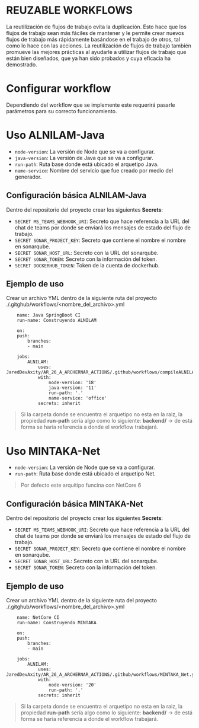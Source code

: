 # REUZABLE WORKFLOWS

La reutilización de flujos de trabajo evita la duplicación. Esto hace que los flujos de trabajo sean más fáciles de mantener y le permite crear nuevos flujos de trabajo más rápidamente basándose en el trabajo de otros, tal como lo hace con las acciones. La reutilización de flujos de trabajo también promueve las mejores prácticas al ayudarle a utilizar flujos de trabajo que están bien diseñados, que ya han sido probados y cuya eficacia ha demostrado.

# Configurar workflow

Dependiendo del workflow que se implemente este requerirá pasarle parámetros para su correcto funcionamiento.

# Uso ALNILAM-Java

- `node-version`: La versión de Node que se va a configurar.
- `java-version`: La versión de Java que se va a configurar.
- `run-path`: Ruta base donde está ubicado el arquetipo Java.
- `name-service`: Nombre del servicio que fue creado por medio del generador.

## Configuración básica ALNILAM-Java

Dentro del repositorio del proyecto crear los siguientes **Secrets**:

- `SECRET MS_TEAMS_WEBHOOK_URI`: Secreto que hace referencia a la URL del chat de teams por donde se enviará los mensajes de estado del flujo de trabajo.
- `SECRET SONAR_PROJECT_KEY`: Secreto que contiene el nombre el nombre en sonarqube.
- `SECRET SONAR_HOST_URL`: Secreto con la URL del sonarqube.
- `SECRET sONAR_TOKEN`: Secreto con la información del token.
- `SECRET DOCKERHUB_TOKEN`: Token de la cuenta de dockerhub.

## Ejemplo de uso

Crear un archivo YML dentro de la siguiente ruta del proyecto ./.gitghub/workflows/<nombre_del_archivo>.yml

```
    name: Java SpringBoot CI
    run-name: Construyendo ALNILAM

    on:
    push:
        branches:
        - main

    jobs:
        ALNILAM:
            uses: JaredDevAxity/AR_26_A_ARCHERNAR_ACTIONS/.github/workflows/compileALNILAM.yml@main
            with:
                node-version: '18'
                java-version: '11'
                run-path: '.'
                name-service: 'office'
            secrets: inherit

```

> Si la carpeta donde se encuentra el arquetipo no esta en la raiz, la propiedad **run-path** sería algo como lo siguiente: **backend/** -> de está forma se haría referencia a donde el workflow trabajará.

# Uso MINTAKA-Net

- `node-version`: La versión de Node que se va a configurar.
- `run-path`: Ruta base donde está ubicado el arquetipo Net.

> Por defecto este arquitipo funcina con NetCore 6

## Configuración básica MINTAKA-Net

Dentro del repositorio del proyecto crear los siguientes **Secrets**:

- `SECRET MS_TEAMS_WEBHOOK_URI`: Secreto que hace referencia a la URL del chat de teams por donde se enviará los mensajes de estado del flujo de trabajo.
- `SECRET SONAR_PROJECT_KEY`: Secreto que contiene el nombre el nombre en sonarqube.
- `SECRET SONAR_HOST_URL`: Secreto con la URL del sonarqube.
- `SECRET SONAR_TOKEN`: Secreto con la información del token.

## Ejemplo de uso

Crear un archivo YML dentro de la siguiente ruta del proyecto ./.gitghub/workflows/<nombre_del_archivo>.yml

```
    name: NetCore CI
    run-name: Construyendo MINTAKA

    on:
    push:
        branches:
        - main

    jobs:
        ALNILAM:
            uses: JaredDevAxity/AR_26_A_ARCHERNAR_ACTIONS/.github/workflows/MINTAKA_Net.yml@main
            with:
                node-version: '20'
                run-path: '.'
            secrets: inherit

```

> Si la carpeta donde se encuentra el arquetipo no esta en la raiz, la propiedad **run-path** sería algo como lo siguiente: **backend/** -> de está forma se haría referencia a donde el workflow trabajará.
